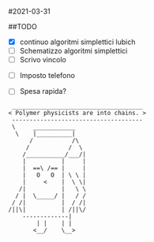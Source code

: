 #2021-03-31

##TODO
- [X] continuo algoritmi simplettici lubich
- [ ] Schematizzo algoritmi simplettici
- [ ] Scrivo vincolo

+ [ ] Imposto telefono
+ [ ] Spesa rapida?


```
 _____________________________________
< Polymer physicists are into chains. >
 -------------------------------------
 \     ____________
  \    |__________|
      /           /\
     /           /  \
    /___________/___/|
    |          |     |
    |  ==\ /== |     |
    |   O   O  | \ \ |
    |     <    |  \ \|
   /|          |   \ \
  / |  \_____/ |   / /
 / /|          |  / /|
/||\|          | /||\/
    -------------|
        | |    | |
       <__/    \__>

```
